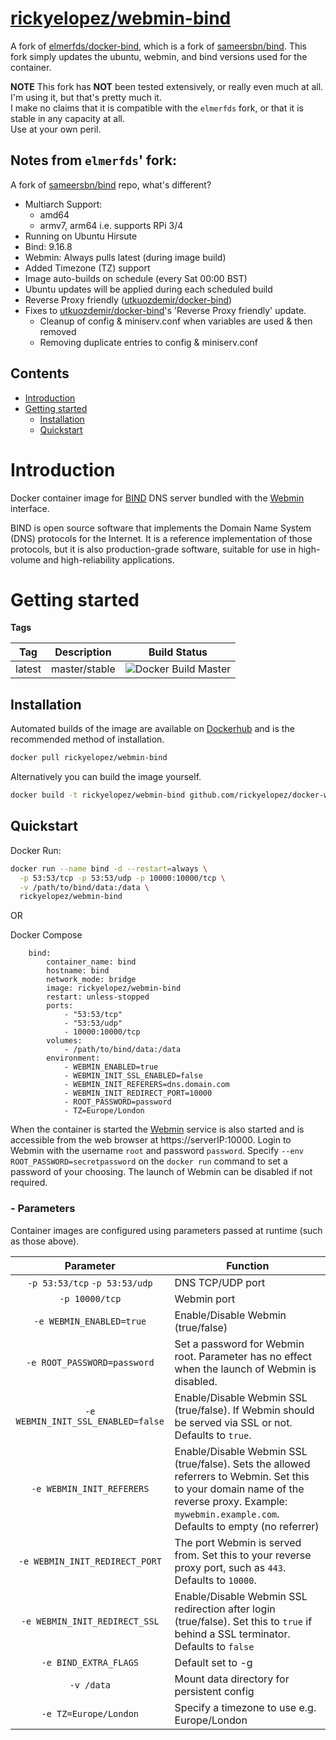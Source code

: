 # [rickyelopez/webmin-bind](https://hub.docker.com/r/rickyelopez/webmin-bind)

A fork of [elmerfds/docker-bind](https://github.com/elmerfds/docker-bind),
which is a fork of [sameersbn/bind](https://github.com/sameersbn/docker-bind).
This fork simply updates the ubuntu, webmin, and bind versions used for the container.  

**NOTE** This fork has **NOT** been tested extensively, or really even much at all. I'm using it, but that's pretty much it.  
I make no claims that it is compatible with the `elmerfds` fork, or that it is stable in any capacity at all.  
Use at your own peril. 

## Notes from `elmerfds`' fork:
A fork of [sameersbn/bind](https://github.com/sameersbn/docker-bind) repo, what's different?
- Multiarch Support: 
  * amd64
  * armv7, arm64 i.e. supports RPi 3/4
- Running on Ubuntu Hirsute
- Bind: 9.16.8
- Webmin: Always pulls latest (during image build)
- Added Timezone (TZ) support
- Image auto-builds on schedule (every Sat 00:00 BST)
- Ubuntu updates will be applied during each scheduled build
- Reverse Proxy friendly ([utkuozdemir/docker-bind](https://github.com/utkuozdemir/docker-bind/tree/webmin-reverse-proxy-config))
- Fixes to [utkuozdemir/docker-bind](https://github.com/utkuozdemir/docker-bind/tree/webmin-reverse-proxy-config)'s 'Reverse Proxy friendly' update.
  * Cleanup of config & miniserv.conf when variables are used & then removed
  * Removing duplicate entries to config & miniserv.conf
 
## Contents
- [Introduction](#introduction)
- [Getting started](#getting-started)
  - [Installation](#installation)
  - [Quickstart](#quickstart)

# Introduction

Docker container image for [BIND](https://www.isc.org/downloads/bind/) DNS server bundled with the [Webmin](http://www.webmin.com/) interface.

BIND is open source software that implements the Domain Name System (DNS) protocols for the Internet. It is a reference implementation of those protocols, but it is also production-grade software, suitable for use in high-volume and high-reliability applications.

# Getting started

**Tags**

| Tag      | Description                          | Build Status                                                                                                |
| ---------|--------------------------------------|-------------------------------------------------------------------------------------------------------------|
| latest | master/stable                 | ![Docker Build Master](https://github.com/elmerfdz/docker-bind/workflows/Docker%20Build%20Master/badge.svg)  |

## Installation

Automated builds of the image are available on [Dockerhub](https://hub.docker.com/r/rickyelopez/webmin-bind) and is the recommended method of installation.

```bash
docker pull rickyelopez/webmin-bind
```

Alternatively you can build the image yourself.

```bash
docker build -t rickyelopez/webmin-bind github.com/rickyelopez/docker-webmin-bind
```

## Quickstart

Docker Run:

```bash
docker run --name bind -d --restart=always \
  -p 53:53/tcp -p 53:53/udp -p 10000:10000/tcp \
  -v /path/to/bind/data:/data \
  rickyelopez/webmin-bind
```

OR

Docker Compose

```
    bind:
        container_name: bind
        hostname: bind
        network_mode: bridge
        image: rickyelopez/webmin-bind
        restart: unless-stopped
        ports:
            - "53:53/tcp"
            - "53:53/udp"
            - 10000:10000/tcp
        volumes:
            - /path/to/bind/data:/data
        environment:
            - WEBMIN_ENABLED=true
            - WEBMIN_INIT_SSL_ENABLED=false
            - WEBMIN_INIT_REFERERS=dns.domain.com
            - WEBMIN_INIT_REDIRECT_PORT=10000
            - ROOT_PASSWORD=password
            - TZ=Europe/London
```

When the container is started the [Webmin](http://www.webmin.com/) service is also started and is accessible from the web browser at https://serverIP:10000. Login to Webmin with the username `root` and password `password`. Specify `--env ROOT_PASSWORD=secretpassword` on the `docker run` command to set a password of your choosing. The launch of Webmin can be disabled if not required. 

### - Parameters

Container images are configured using parameters passed at runtime (such as those above). 

| Parameter | Function |
| :----: | --- |
| `-p 53:53/tcp` `-p 53:53/udp` | DNS TCP/UDP port|
| `-p 10000/tcp` | Webmin port |
| `-e WEBMIN_ENABLED=true` | Enable/Disable Webmin (true/false) |
| `-e ROOT_PASSWORD=password` | Set a password for Webmin root. Parameter has no effect when the launch of Webmin is disabled.  |
| `-e WEBMIN_INIT_SSL_ENABLED=false` | Enable/Disable Webmin SSL (true/false). If Webmin should be served via SSL or not. Defaults to `true`. |
| `-e WEBMIN_INIT_REFERERS` | Enable/Disable Webmin SSL (true/false). Sets the allowed referrers to Webmin. Set this to your domain name of the reverse proxy. Example: `mywebmin.example.com`. Defaults to empty (no referrer)|
| `-e WEBMIN_INIT_REDIRECT_PORT` | The port Webmin is served from. Set this to your reverse proxy port, such as `443`. Defaults to `10000`. |
| `-e WEBMIN_INIT_REDIRECT_SSL` | Enable/Disable Webmin SSL redirection after login (true/false). Set this to `true` if behind a SSL terminator. Defaults to `false`|
| `-e BIND_EXTRA_FLAGS` | Default set to -g |
| `-v /data` | Mount data directory for persistent config  |
| `-e TZ=Europe/London` | Specify a timezone to use e.g. Europe/London |
